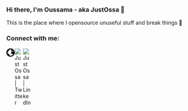### Hi there, I'm Oussama - aka JustOssa 👋

This is the place where I opensource unuseful stuff and break things 🤣


### Connect with me:

[<img align="left" alt="JustOssa | Website" width="22px" src="https://raw.githubusercontent.com/iconic/open-iconic/master/svg/globe.svg" />][website]
[<img align="left" alt="JustOssa | Twitter" width="22px" src="https://cdn.jsdelivr.net/npm/simple-icons@v3/icons/twitter.svg" />][twitter]
[<img align="left" alt="JustOssa | LinkedIn" width="22px" src="https://cdn.jsdelivr.net/npm/simple-icons@v3/icons/linkedin.svg" />][linkedin]


[website]: https://justossa.github.io
[twitter]: https://twitter.com/JustOBot
[linkedin]: https://www.linkedin.com/in/rgsoussama/
